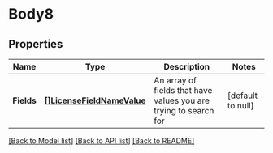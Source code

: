# Body8

## Properties
Name | Type | Description | Notes
------------ | ------------- | ------------- | -------------
**Fields** | [**[]LicenseFieldNameValue**](LicenseFieldNameValue.md) | An array of fields that have values you are trying to search for | [default to null]

[[Back to Model list]](../README.md#documentation-for-models) [[Back to API list]](../README.md#documentation-for-api-endpoints) [[Back to README]](../README.md)



